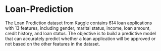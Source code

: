 # Loan-Prediction
The Loan Prediction dataset from Kaggle contains 614 loan applications with 13 features, including gender, marital status, income, loan amount, credit history, and loan status. The objective is to build a predictive model that can accurately predict whether a loan application will be approved or not based on the other features in the dataset. 
